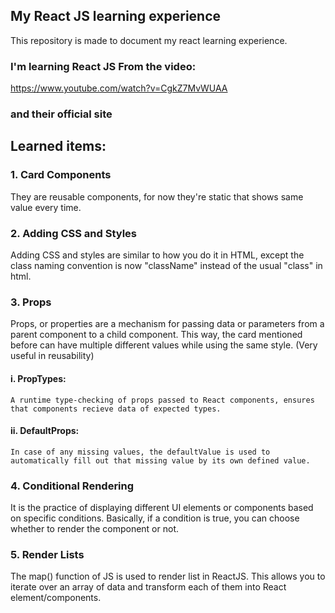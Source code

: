 ## My React JS learning experience
This repository is made to document my react learning experience.
### I'm learning React JS From the video:
https://www.youtube.com/watch?v=CgkZ7MvWUAA
### and their official site


## Learned items:

### 1. Card Components
They are reusable components, for now they're static that shows same value every time.
### 2. Adding CSS and Styles
Adding CSS and styles are similar to how you do it in HTML, except the class naming convention is now "className" instead of the usual "class" in html.
### 3. Props
Props, or properties are a mechanism for passing data or parameters from a parent component to a child component. This way, the card mentioned before can have multiple different values while using the same style. (Very useful in reusability)
#### i. PropTypes:
    A runtime type-checking of props passed to React components, ensures that components recieve data of expected types.
#### ii. DefaultProps:
    In case of any missing values, the defaultValue is used to automatically fill out that missing value by its own defined value.
### 4. Conditional Rendering
It is the practice of displaying different UI elements or components based on specific conditions. Basically, if a condition is true, you can choose whether to render the component or not.
### 5. Render Lists
The map() function of JS is used to render list in ReactJS.  This allows you to iterate over an array of data and transform each of them into React element/components.